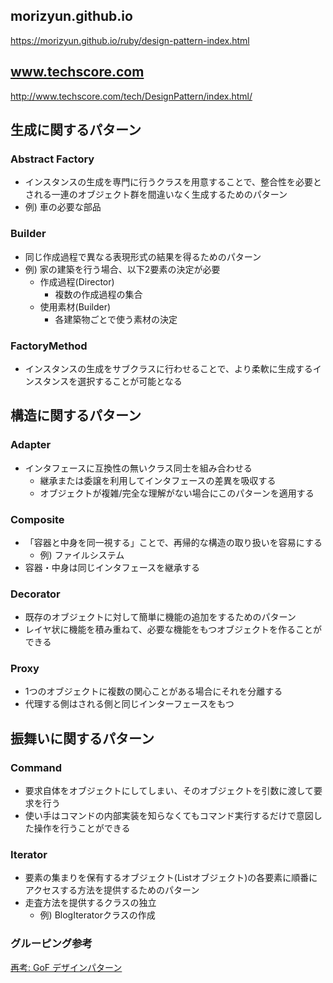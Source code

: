 ## morizyun.github.io
https://morizyun.github.io/ruby/design-pattern-index.html

## www.techscore.com
http://www.techscore.com/tech/DesignPattern/index.html/

## 生成に関するパターン
### Abstract Factory
- インスタンスの生成を専門に行うクラスを用意することで、整合性を必要とされる一連のオブジェクト群を間違いなく生成するためのパターン
- 例) 車の必要な部品

### Builder
- 同じ作成過程で異なる表現形式の結果を得るためのパターン
- 例) 家の建築を行う場合、以下2要素の決定が必要
  - 作成過程(Director)
    - 複数の作成過程の集合
  - 使用素材(Builder)
    - 各建築物ごとで使う素材の決定

### FactoryMethod
- インスタンスの生成をサブクラスに行わせることで、より柔軟に生成するインスタンスを選択することが可能となる

## 構造に関するパターン
### Adapter
- インタフェースに互換性の無いクラス同士を組み合わせる
  - 継承または委譲を利用してインタフェースの差異を吸収する
  - オブジェクトが複雑/完全な理解がない場合にこのパターンを適用する

### Composite
- 「容器と中身を同一視する」ことで、再帰的な構造の取り扱いを容易にする
  - 例) ファイルシステム
- 容器・中身は同じインタフェースを継承する

### Decorator
- 既存のオブジェクトに対して簡単に機能の追加をするためのパターン
- レイヤ状に機能を積み重ねて、必要な機能をもつオブジェクトを作ることができる

### Proxy
- 1つのオブジェクトに複数の関心ことがある場合にそれを分離する
- 代理する側はされる側と同じインターフェースをもつ

## 振舞いに関するパターン
### Command
- 要求自体をオブジェクトにしてしまい、そのオブジェクトを引数に渡して要求を行う
- 使い手はコマンドの内部実装を知らなくてもコマンド実行するだけで意図した操作を行うことができる

### Iterator
- 要素の集まりを保有するオブジェクト(Listオブジェクト)の各要素に順番にアクセスする方法を提供するためのパターン
- 走査方法を提供するクラスの独立
  - 例) BlogIteratorクラスの作成

### グルーピング参考
[再考: GoF デザインパターン](https://qiita.com/irxground/items/d1f9cc447bafa8db2388)
